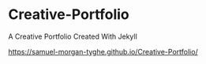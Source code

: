 # Creative-Portfolio
A Creative Portfolio Created With Jekyll

https://samuel-morgan-tyghe.github.io/Creative-Portfolio/
